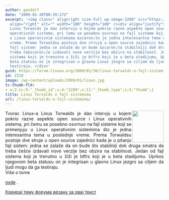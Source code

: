 ```yaml
---
author: gandalf
date: "2009-01-30T00:39:27Z"
excerpt: '<img class=" alignright size-full wp-image-2209" src="https://linuxo.org/wp-content/uploads/2009/01/linus.jpg"
  align="right" alt="" width="100" height="100" /><div align="justify">Tvorac Linux-a
  Linus Torwalds je dao intervju u kojem pokrio razne aspekte open source i Linux
  operativnih sistema, pri čemu se posebno osvrnuo na fajl sisteme koji se primenjuju
  u Linux operativnim sistemima &scaron;to je jedna interesantna tema u poslednje
  vreme. Prema Torwaldsu postoje dve struje u open source zajednici kada je u pitanju
  fajl sistem: jedna se zalaže da on bude &scaron;to stabilniji dok druga smatra da
  treba če&scaron;će izdavati nove verzije bez obzira na stabilnost. Jedan od fajl
  sistema koji je trenutno u žiži je btfrs koji je u beta stadijumu. Uprkos njegovom
  beta statusu on je integrisan u glavno Linux jezgro sa ciljem da ljudi mogu da ga
  testiraju. </div>'
guid: https://forum.linuxo.org/2009/01/30/linus-torvalds-o-fajl-sistemima/
id: 2210
image: /wp-content/uploads/2009/01/linus.jpg
tc-thumb-fld:
- a:2:{s:9:"_thumb_id";s:4:"2209";s:11:"_thumb_type";s:5:"thumb";}
title: Linus Torvalds o fajl sistemima
url: /linus-torvalds-o-fajl-sistemima/
---
```

<img class=" alignright size-full wp-image-2209" src="https://linuxo.org/wp-content/uploads/2009/01/linus.jpg" align="right" alt="" width="100" height="100" />

<div align="justify">
  Tvorac Linux-a Linus Torwalds je dao intervju u kojem pokrio razne aspekte open source i Linux operativnih sistema, pri čemu se posebno osvrnuo na fajl sisteme koji se primenjuju u Linux operativnim sistemima &scaron;to je jedna interesantna tema u poslednje vreme. Prema Torwaldsu postoje dve struje u open source zajednici kada je u pitanju fajl sistem: jedna se zalaže da on bude &scaron;to stabilniji dok druga smatra da treba če&scaron;će izdavati nove verzije bez obzira na stabilnost. Jedan od fajl sistema koji je trenutno u žiži je btfrs koji je u beta stadijumu. Uprkos njegovom beta statusu on je integrisan u glavno Linux jezgro sa ciljem da ljudi mogu da ga testiraju.
</div>

<!--break-->Vi&scaron;e o tome 

[ovde](http://www.osnews.com/story/20842/Torvalds_on_Filesystems_Netbooks_KDE_4_0) .

[Креирај тему форума везану за овај текст](https://linuxo.org/nova-tema-na-forumu/?se_pid=2210)